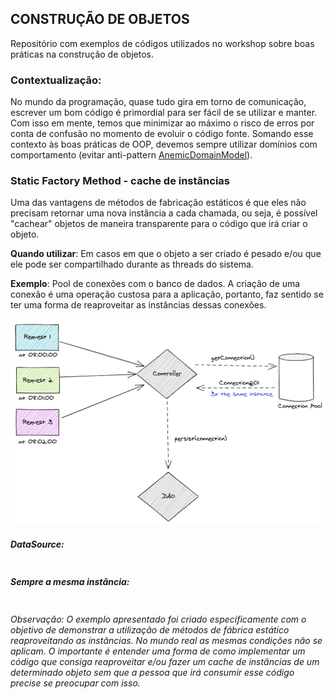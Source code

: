 ## CONSTRUÇÃO DE OBJETOS
Repositório com exemplos de códigos utilizados no workshop sobre boas práticas na construção de objetos.

### Contextualização:
No mundo da programação, quase tudo gira em torno de comunicação, escrever um bom código é primordial para ser fácil de se utilizar e manter. Com isso em mente, temos que minimizar ao máximo o risco de erros por conta de confusão no momento de evoluir o código fonte. Somando esse contexto às boas práticas de OOP, devemos sempre utilizar domínios com comportamento (evitar anti-pattern [AnemicDomainModel](https://www.martinfowler.com/bliki/AnemicDomainModel.html)). 

### Static Factory Method - cache de instâncias
Uma das vantagens de métodos de fabricação estáticos é que eles não precisam retornar uma nova instância a cada chamada, ou seja, é possível "cachear" objetos de maneira transparente para o código que irá criar o objeto. 

<b>Quando utilizar</b>: Em casos em que o objeto a ser criado é pesado e/ou que ele pode ser compartilhado durante as threads do sistema.

<b>Exemplo</b>: Pool de conexões com o banco de dados. A criação de uma conexão é uma operação custosa para a aplicação, portanto, faz sentido se ter uma forma de reaproveitar as instâncias dessas conexões.

![Fluxo](./docs/img/fluxo.png) 

##### DataSource:
```java

```

##### Sempre a mesma instância:
```java

```


###### Observação: O exemplo apresentado foi criado especificamente com o objetivo de demonstrar a utilização de métodos de fábrica estático reaproveitando as instâncias. No mundo real as mesmas condições não se aplicam. O importante é entender uma forma de como implementar um código que consiga reaproveitar e/ou fazer um cache de instâncias de um determinado objeto sem que a pessoa que irá consumir esse código precise se preocupar com isso. 